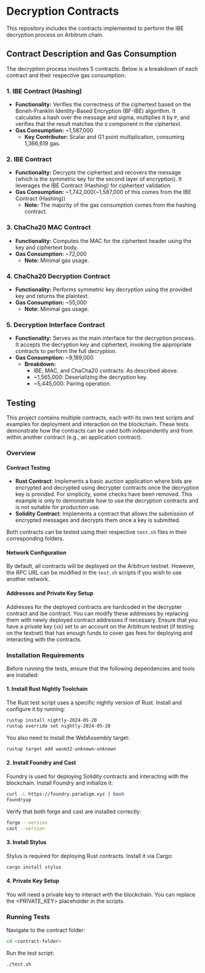 # Decryption Contracts
This repository includes the contracts implemented to perform the IBE decryption process on Arbitrum chain. 

## Contract Description and Gas Consumption

The decryption process involves 5 contracts. Below is a breakdown of each contract and their respective gas consumption:

### 1. **IBE Contract (Hashing)**
- **Functionality:** Verifies the correctness of the ciphertext based on the Boneh-Franklin Identity-Based Encryption (BF-IBE) algorithm. It calculates a hash over the message and sigma, multiplies it by `P`, and verifies that the result matches the `U` component in the ciphertext.
- **Gas Consumption:** ~1,587,000
  - **Key Contributor:** Scalar and G1 point multiplication, consuming 1,366,619 gas.

### 2. **IBE Contract**
- **Functionality:** Decrypts the ciphertext and recovers the message (which is the symmetric key for the second layer of encryption). It leverages the IBE Contract (Hashing) for ciphertext validation.
- **Gas Consumption:** ~1,742,000(~1,587,000 of this comes from the IBE Contract (Hashing))
  - **Note:** The majority of the gas consumption comes from the hashing contract.

### 3. **ChaCha20 MAC Contract**
- **Functionality:** Computes the MAC for the ciphertext header using the key and ciphertext body.
- **Gas Consumption:** ~72,000
  - **Note:** Minimal gas usage.

### 4. **ChaCha20 Decryption Contract**
- **Functionality:** Performs symmetric key decryption using the provided key and returns the plaintext.
- **Gas Consumption:** ~55,000
  - **Note:** Minimal gas usage.

### 5. **Decryption Interface Contract**
- **Functionality:** Serves as the main interface for the decryption process. It accepts the decryption key and ciphertext, invoking the appropriate contracts to perform the full decryption.
- **Gas Consumption:** ~9,189,000
  - **Breakdown:**
    - IBE, MAC, and ChaCha20 contracts: As described above.
    - ~1,565,000: Deserializing the decryption key.
    - ~5,445,000: Pairing operation.




## Testing


This project contains multiple contracts, each with its own test scripts and examples for deployment and interaction on the blockchain. These tests demonstrate how the contracts can be used both independently and from within another contract (e.g., an application contract).

### Overview

#### Contract Testing

- **Rust Contract**: Implements a basic auction application where bids are encrypted and decrypted using decrypter contracts once the decryption key is provided. For simplicity, some checks have been removed. This example is only to demonstrate how to use the decryption contracts and is not suitable for production use.
- **Solidity Contract**: Implements a contract that allows the submission of encrypted messages and decrypts them once a key is submitted.

Both contracts can be tested using their respective `test.sh` files in their corresponding folders.

#### Network Configuration

By default, all contracts will be deployed on the Arbitrum testnet. However, the RPC URL can be modified in the `test.sh` scripts if you wish to use another network.

#### Addresses and Private Key Setup

Addresses for the deployed contracts are hardcoded in the decrypter contract and ibe contract. You can modify these addresses by replacing them with newly deployed contract addresses if necessary. Ensure that you have a private key (`sk`) set to an account on the Arbitrum testnet (if testing on the testnet) that has enough funds to cover gas fees for deploying and interacting with the contracts.

### Installation Requirements

Before running the tests, ensure that the following dependencies and tools are installed:

#### 1. Install Rust Nightly Toolchain

The Rust test script uses a specific nightly version of Rust. Install and configure it by running:

```bash
rustup install nightly-2024-05-20
rustup override set nightly-2024-05-20
```

You also need to install the WebAssembly target:
```bash
rustup target add wasm32-unknown-unknown
```

 #### 2. Install Foundry and Cast
Foundry is used for deploying Solidity contracts and interacting with the blockchain. Install Foundry and initialize it:

```bash
curl -L https://foundry.paradigm.xyz | bash
foundryup
```
Verify that both forge and cast are installed correctly:
```bash
forge --version
cast --version
```
#### 3. Install Stylus
Stylus is required for deploying Rust contracts. Install it via Cargo:
```bash
cargo install stylus
```
#### 4. Private Key Setup
You will need a private key to interact with the blockchain. You can replace the <PRIVATE_KEY> placeholder in the scripts.

### Running Tests

Navigate to the contract folder:
```bash
cd <contract-folder>
```
Run the test script:
```bash
./test.sh
```
